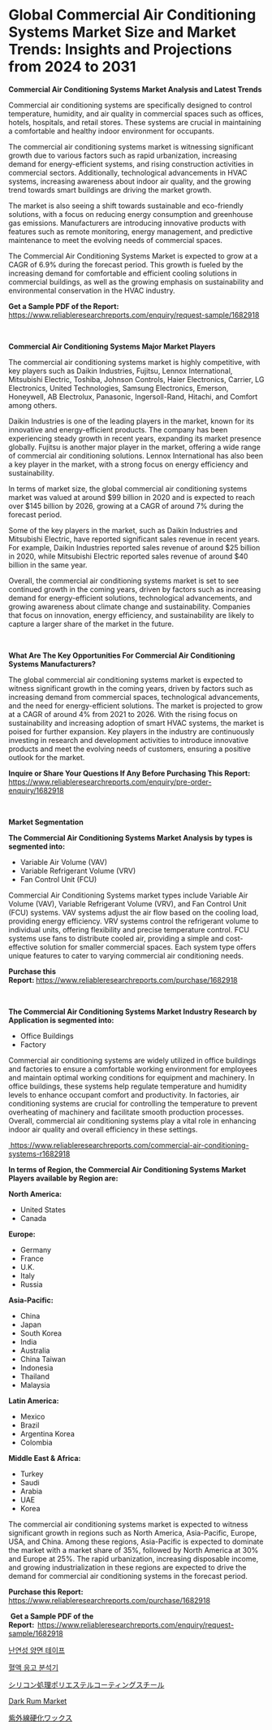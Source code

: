 <p><h1>Global Commercial Air Conditioning Systems Market Size and Market Trends: Insights and Projections from 2024 to 2031</h1></p><p><strong>Commercial Air Conditioning Systems Market Analysis and Latest Trends</strong></p>
<p><p>Commercial air conditioning systems are specifically designed to control temperature, humidity, and air quality in commercial spaces such as offices, hotels, hospitals, and retail stores. These systems are crucial in maintaining a comfortable and healthy indoor environment for occupants.</p><p>The commercial air conditioning systems market is witnessing significant growth due to various factors such as rapid urbanization, increasing demand for energy-efficient systems, and rising construction activities in commercial sectors. Additionally, technological advancements in HVAC systems, increasing awareness about indoor air quality, and the growing trend towards smart buildings are driving the market growth.</p><p>The market is also seeing a shift towards sustainable and eco-friendly solutions, with a focus on reducing energy consumption and greenhouse gas emissions. Manufacturers are introducing innovative products with features such as remote monitoring, energy management, and predictive maintenance to meet the evolving needs of commercial spaces.</p><p>The Commercial Air Conditioning Systems Market is expected to grow at a CAGR of 6.9% during the forecast period. This growth is fueled by the increasing demand for comfortable and efficient cooling solutions in commercial buildings, as well as the growing emphasis on sustainability and environmental conservation in the HVAC industry.</p></p>
<p><strong>Get a Sample PDF of the Report:&nbsp;</strong> <a href="https://www.reliableresearchreports.com/enquiry/request-sample/1682918">https://www.reliableresearchreports.com/enquiry/request-sample/1682918</a></p>
<p>&nbsp;</p>
<p><strong>Commercial Air Conditioning Systems Major Market Players</strong></p>
<p><p>The commercial air conditioning systems market is highly competitive, with key players such as Daikin Industries, Fujitsu, Lennox International, Mitsubishi Electric, Toshiba, Johnson Controls, Haier Electronics, Carrier, LG Electronics, United Technologies, Samsung Electronics, Emerson, Honeywell, AB Electrolux, Panasonic, Ingersoll-Rand, Hitachi, and Comfort among others.</p><p>Daikin Industries is one of the leading players in the market, known for its innovative and energy-efficient products. The company has been experiencing steady growth in recent years, expanding its market presence globally. Fujitsu is another major player in the market, offering a wide range of commercial air conditioning solutions. Lennox International has also been a key player in the market, with a strong focus on energy efficiency and sustainability.</p><p>In terms of market size, the global commercial air conditioning systems market was valued at around $99 billion in 2020 and is expected to reach over $145 billion by 2026, growing at a CAGR of around 7% during the forecast period.</p><p>Some of the key players in the market, such as Daikin Industries and Mitsubishi Electric, have reported significant sales revenue in recent years. For example, Daikin Industries reported sales revenue of around $25 billion in 2020, while Mitsubishi Electric reported sales revenue of around $40 billion in the same year.</p><p>Overall, the commercial air conditioning systems market is set to see continued growth in the coming years, driven by factors such as increasing demand for energy-efficient solutions, technological advancements, and growing awareness about climate change and sustainability. Companies that focus on innovation, energy efficiency, and sustainability are likely to capture a larger share of the market in the future.</p></p>
<p>&nbsp;</p>
<p><strong>What Are The Key Opportunities For Commercial Air Conditioning Systems Manufacturers?</strong></p>
<p><p>The global commercial air conditioning systems market is expected to witness significant growth in the coming years, driven by factors such as increasing demand from commercial spaces, technological advancements, and the need for energy-efficient solutions. The market is projected to grow at a CAGR of around 4% from 2021 to 2026. With the rising focus on sustainability and increasing adoption of smart HVAC systems, the market is poised for further expansion. Key players in the industry are continuously investing in research and development activities to introduce innovative products and meet the evolving needs of customers, ensuring a positive outlook for the market.</p></p>
<p><strong>Inquire or Share Your Questions If Any Before Purchasing This Report:</strong> <a href="https://www.reliableresearchreports.com/enquiry/pre-order-enquiry/1682918">https://www.reliableresearchreports.com/enquiry/pre-order-enquiry/1682918</a></p>
<p>&nbsp;</p>
<p><strong>Market Segmentation</strong></p>
<p><strong>The Commercial Air Conditioning Systems Market Analysis by types is segmented into:</strong></p>
<p><ul><li>Variable Air Volume (VAV)</li><li>Variable Refrigerant Volume (VRV)</li><li>Fan Control Unit (FCU)</li></ul></p>
<p><p>Commercial Air Conditioning Systems market types include Variable Air Volume (VAV), Variable Refrigerant Volume (VRV), and Fan Control Unit (FCU) systems. VAV systems adjust the air flow based on the cooling load, providing energy efficiency. VRV systems control the refrigerant volume to individual units, offering flexibility and precise temperature control. FCU systems use fans to distribute cooled air, providing a simple and cost-effective solution for smaller commercial spaces. Each system type offers unique features to cater to varying commercial air conditioning needs.</p></p>
<p><strong>Purchase this Report:&nbsp;</strong><a href="https://www.reliableresearchreports.com/purchase/1682918">https://www.reliableresearchreports.com/purchase/1682918</a></p>
<p>&nbsp;</p>
<p><strong>The Commercial Air Conditioning Systems Market Industry Research by Application is segmented into:</strong></p>
<p><ul><li>Office Buildings</li><li>Factory</li></ul></p>
<p><p>Commercial air conditioning systems are widely utilized in office buildings and factories to ensure a comfortable working environment for employees and maintain optimal working conditions for equipment and machinery. In office buildings, these systems help regulate temperature and humidity levels to enhance occupant comfort and productivity. In factories, air conditioning systems are crucial for controlling the temperature to prevent overheating of machinery and facilitate smooth production processes. Overall, commercial air conditioning systems play a vital role in enhancing indoor air quality and overall efficiency in these settings.</p></p>
<p><a href="https://www.reliableresearchreports.com/commercial-air-conditioning-systems-r1682918">&nbsp;https://www.reliableresearchreports.com/commercial-air-conditioning-systems-r1682918</a></p>
<p><strong>In terms of Region, the Commercial Air Conditioning Systems Market Players available by Region are:</strong></p>
<p>
    <p> <strong> North America: </strong>
        <ul>
            <li>United States</li>
            <li>Canada</li>
        </ul>
        </p> 
    <p> <strong> Europe: </strong>
        <ul>
            <li>Germany</li>
            <li>France</li>
            <li>U.K.</li>
            <li>Italy</li>
            <li>Russia</li>
        </ul>
        </p> 
    <p> <strong> Asia-Pacific: </strong>
        <ul>
            <li>China</li>
            <li>Japan</li>
            <li>South Korea</li>
            <li>India</li>
            <li>Australia</li>
            <li>China Taiwan</li>
            <li>Indonesia</li>
            <li>Thailand</li>
            <li>Malaysia</li>
        </ul>
        </p> 
    <p> <strong> Latin America: </strong>
        <ul>
            <li>Mexico</li>
            <li>Brazil</li>
            <li>Argentina Korea</li>
            <li>Colombia</li>
        </ul>
        </p> 
    <p> <strong> Middle East & Africa: </strong>
        <ul>
            <li>Turkey</li>
            <li>Saudi</li>
            <li>Arabia</li>
            <li>UAE</li>
            <li>Korea</li>
        </ul>
    </p>
    </p>
<p><p>The commercial air conditioning systems market is expected to witness significant growth in regions such as North America, Asia-Pacific, Europe, USA, and China. Among these regions, Asia-Pacific is expected to dominate the market with a market share of 35%, followed by North America at 30% and Europe at 25%. The rapid urbanization, increasing disposable income, and growing industrialization in these regions are expected to drive the demand for commercial air conditioning systems in the forecast period.</p></p>
<p><strong>Purchase this Report: </strong><a href="https://www.reliableresearchreports.com/purchase/1682918">https://www.reliableresearchreports.com/purchase/1682918</a></p>
<p>&nbsp;<strong>Get a Sample PDF of the Report:&nbsp;&nbsp;</strong><a href="https://www.reliableresearchreports.com/enquiry/request-sample/1682918">https://www.reliableresearchreports.com/enquiry/request-sample/1682918</a></p>
<p><strong></strong></p>
<p><p><a href="https://medium.com/@twix678568/%ED%99%94%EC%9E%AC-%EC%A0%80%ED%95%AD%EC%84%B1-%EC%9D%B4%EC%A4%91%EB%A9%B4-%ED%85%8C%EC%9D%B4%ED%94%84-%EC%8B%9C%EC%9E%A5-%EC%A0%84%EB%A7%9D-%EC%82%B0%EC%97%85-%EA%B0%9C%EC%9A%94-%EB%B0%8F-%EC%98%88%EC%B8%A1-2024%EB%85%84%EB%B6%80%ED%84%B0-2031%EB%85%84%EA%B9%8C%EC%A7%80-b5a59a20d372">난연성 양면 테이프</a></p><p><a href="https://github.com/ROBERTS65DAVID/Market-Research-Report-List-1/blob/main/3228965104662.md">혈액 응고 분석기</a></p><p><a href="https://medium.com/@stevenhuson95/2024%E5%B9%B4%E3%81%8B%E3%82%892031%E5%B9%B4%E3%81%BE%E3%81%A7%E3%81%AE%E6%9C%9F%E9%96%93%E3%81%AB%E4%BA%88%E6%B8%AC%E3%81%95%E3%82%8C%E3%82%8B%E3%82%B7%E3%83%AA%E3%82%B3%E3%83%B3%E5%8C%96%E3%83%9D%E3%83%AA%E3%82%A8%E3%82%B9%E3%83%86%E3%83%AB%E3%82%B3%E3%83%BC%E3%83%86%E3%82%A3%E3%83%B3%E3%82%B0%E3%81%95%E3%82%8C%E3%81%9F%E9%8B%BC%E5%B8%82%E5%A0%B4%E3%81%AE%E5%88%86%E6%9E%90%E3%81%A8%E3%82%B5%E3%82%A4%E3%82%BA%E4%BA%88%E6%B8%AC-4f2c49dead79">シリコン処理ポリエステルコーティングスチール</a></p><p><a href="https://github.com/Sherrillcrooksxa8i18ucf2m/Market-Research-Report-List-2/blob/main/dark-rum-market.md">Dark Rum Market</a></p><p><a href="https://medium.com/@sandrajerde2015/%E7%B4%AB%E5%A4%96%E7%B7%9A%E7%A1%AC%E5%8C%96%E3%83%AF%E3%83%83%E3%82%AF%E3%82%B9%E5%B8%82%E5%A0%B4%E3%82%B7%E3%82%A7%E3%82%A2%E3%81%AE%E9%80%B2%E5%8C%96%E3%81%A8%E5%B8%82%E5%A0%B4%E6%88%90%E9%95%B7%E3%83%88%E3%83%AC%E3%83%B3%E3%83%892024%E5%B9%B4-2031%E5%B9%B4-1f06ea6e26d8">紫外線硬化ワックス</a></p></p>